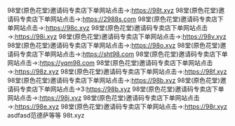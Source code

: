 98堂(原色花堂)邀请码专卖店下单网站点击→:https://98t.xyz 
98堂(原色花堂)邀请码专卖店下单网站点击→:https://2988s.com 
98堂(原色花堂)邀请码专卖店下单网站点击→:https://98c.xyz
98堂(原色花堂)邀请码专卖店下单网站点击→:https://98i.xyz 
98堂(原色花堂)邀请码专卖店下单网站点击→:https://98v.xyz 
98堂(原色花堂)邀请码专卖店下单网站点击→:https://98o.xyz 
98堂(原色花堂)邀请码专卖店下单网站点击→:https://sht98.com
98堂(原色花堂)邀请码专卖店下单网站点击→:https://yqm98.com 
98堂(原色花堂)邀请码专卖店下单网站点击→:https://98z.xyz 
98堂(原色花堂)邀请码专卖店下单网站点击→:https://98f.xyz 
98堂(原色花堂)邀请码专卖店下单网站点击→:https://98b.xyz 
98堂(原色花堂)邀请码专卖店下单网站点击→3:https://98b.xyz 
98堂(原色花堂)邀请码专卖店下单网站点击→:https://98j.xyz
98堂(原色花堂)邀请码专卖店下单网站点击→:https://98e.xyz 
98堂(原色花堂)邀请码专卖店下单网站点击→:https://98r.xyz 
asdfasd范德萨等等 98t.xyz

